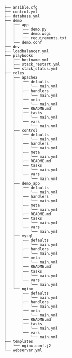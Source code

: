 		├── ansible.cfg
		├── control.yml
		├── database.yml
		├── demo
		│   ├── app
		│   │   ├── demo.py
		│   │   ├── demo.wsgi
		│   │   └── requirements.txt
		│   └── demo.conf
		├── dev
		├── loadbalancer.yml
		├── playbooks
		│   ├── hostname.yml
		│   ├── stack_restart.yml
		│   └── stack_status.yml
		├── roles
		│   ├── apache2
		│   │   ├── defaults
		│   │   │   └── main.yml
		│   │   ├── handlers
		│   │   │   └── main.yml
		│   │   ├── meta
		│   │   │   └── main.yml
		│   │   ├── README.md
		│   │   ├── tasks
		│   │   │   └── main.yml
		│   │   └── vars
		│   │       └── main.yml
		│   ├── control
		│   │   ├── defaults
		│   │   │   └── main.yml
		│   │   ├── handlers
		│   │   │   └── main.yml
		│   │   ├── meta
		│   │   │   └── main.yml
		│   │   ├── README.md
		│   │   ├── tasks
		│   │   │   └── main.yml
		│   │   └── vars
		│   │       └── main.yml
		│   ├── demo_app
		│   │   ├── defaults
		│   │   │   └── main.yml
		│   │   ├── handlers
		│   │   │   └── main.yml
		│   │   ├── meta
		│   │   │   └── main.yml
		│   │   ├── README.md
		│   │   ├── tasks
		│   │   │   └── main.yml
		│   │   └── vars
		│   │       └── main.yml
		│   ├── mysql
		│   │   ├── defaults
		│   │   │   └── main.yml
		│   │   ├── handlers
		│   │   │   └── main.yml
		│   │   ├── meta
		│   │   │   └── main.yml
		│   │   ├── README.md
		│   │   ├── tasks
		│   │   │   └── main.yml
		│   │   └── vars
		│   │       └── main.yml
		│   └── nginx
		│       ├── defaults
		│       │   └── main.yml
		│       ├── handlers
		│       │   └── main.yml
		│       ├── meta
		│       │   └── main.yml
		│       ├── README.md
		│       ├── tasks
		│       │   └── main.yml
		│       └── vars
		│           └── main.yml
		├── templates
		│   └── nginx.conf.j2
		└── webserver.yml



